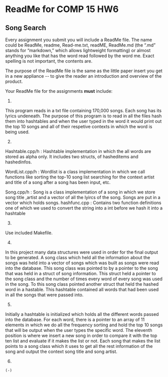 # ReadMe for COMP 15 HW6
## Song Search 

Every assignment you submit you will include a ReadMe file. The name
could be ReadMe, readme, Read-me.txt, readME, ReadMe.md (the “.md”
stands for “markdown,” which allows lightweight formatting) or almost
anything you like that has the word read followed by the word me. Exact
spelling is not important, the contents are.

The purpose of the ReadMe file is the same as the little paper insert
you get in a new appliance -- to give the reader an introduction and
overview of the product.

Your ReadMe file for the assignments **must** include:

1.
This program reads in a txt file containing 170,000 songs. Each song has its lyrics undeneath. The purpose
of this program is to read in all the files hash them into hashtables and when the user typed in the word it would 
print out the top 10 songs and all of their respetive contexts in which the word is being used. 

2.
Hashtable.cpp/h : Hashtable implementation in which the all words are stored as alpha only. It includes two structs,
		  of hasheditems and hashedinfos.
		  
WordList.cpp/h  : Wordlist is a class implementation in which we call functions like sorting the top-10 song list
		  searching for the context artist and title of a song after a song has been input, etc.
		  
Song.cpp/h 	: Song is a class implementation of a song in which we store song title ,artist and a vector
		  of all the lyircs of the song. Songs are put in a vector which holds songs. 
hashfunc.cpp    : Contains two function definitions one of which we used to convert the string into a int before
		  we hash it into a hashtable

3.
Use included Makefile.

4. 
In this project many data structures were used in order for the final output to be generated. A song class which held
all the information about the songs was held into a vector of songs which was built as songs were read into the database.
This song class was pointed to by a pointer to the song that was held in a struct of song information. This struct held a 
pointer to the song class and the number of times every word of every song was used in the song. To this song class pointed
another struct that held the hashed word in a hastable. This hashtable contained all words that had been used in all the songs that 
were passed into.


5.
Initially a hashtable is initialized which holds all the different words passed into the database. For each word, there is a 
pointer to an array of 11 elements in which we do all the frequency sorting and hold the top 10 songs that will be output 
when the user types the specific word. The eleventh position is where we insert a new song in order to compare it with the
top ten list and evaluate if it makes the list or not. Each song that makes the list points to a song class which it uses to 
get all the rest information of the song and output the context song title and song artist.


6. 
    
    (-)

